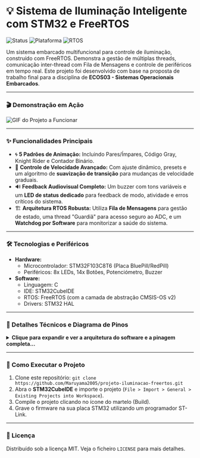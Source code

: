 # 💡 Sistema de Iluminação Inteligente com STM32 e FreeRTOS

![Status](https://img.shields.io/badge/status-concluído-brightgreen)
![Plataforma](https://img.shields.io/badge/plataforma-STM32F103-blue)
![RTOS](https://img.shields.io/badge/RTOS-FreeRTOS%20(CMSIS--OS)-orange)

Um sistema embarcado multifuncional para controle de iluminação, construído com FreeRTOS. Demonstra a gestão de múltiplas threads, comunicação inter-thread com Fila de Mensagens e controle de periféricos em tempo real. Este projeto foi desenvolvido com base na proposta de trabalho final para a disciplina de **ECOS03 - Sistemas Operacionais Embarcados**.

---

### 🎬 Demonstração em Ação

![GIF do Projeto a Funcionar](ProjetoSOE2025-ezgif.com-optimize.gif)

---

### ✨ Funcionalidades Principais

* 🌀 **5 Padrões de Animação:** Incluindo Pares/Ímpares, Código Gray, Knight Rider e Contador Binário.
* 🚀 **Controle de Velocidade Avançado:** Com ajuste dinâmico, presets e um algoritmo de **suavização de transição** para mudanças de velocidade graduais.
* 🔊 **Feedback Audiovisual Completo:** Um buzzer com tons variáveis e um **LED de status dedicado** para feedback de modo, atividade e erros críticos do sistema.
* 🏗️ **Arquitetura RTOS Robusta:** Utiliza **Fila de Mensagens** para gestão de estado, uma thread "Guardiã" para acesso seguro ao ADC, e um **Watchdog por Software** para monitorizar a saúde do sistema.

---

### 🛠️ Tecnologias e Periféricos

* **Hardware:**
    * Microcontrolador: STM32F103C8T6 (Placa BluePill/RedPill)
    * Periféricos: 8x LEDs, 14x Botões, Potenciómetro, Buzzer
* **Software:**
    * Linguagem: C
    * IDE: STM32CubeIDE
    * RTOS: FreeRTOS (com a camada de abstração CMSIS-OS v2)
    * Drivers: STM32 HAL

---

### 📂 Detalhes Técnicos e Diagrama de Pinos

<details>
<summary><strong>Clique para expandir e ver a arquitetura do software e a pinagem completa...</strong></summary>

### Arquitetura de Software
O sistema foi construído seguindo práticas de design robustas para sistemas de tempo real:
* **Fila de Mensagens:** As threads de input (`ThreadControleBot`, `ThreadPollingBotoes`) não modificam o estado diretamente. Elas produzem "eventos" e os enviam para uma fila central.
* **Gestor de Estado:** Uma única thread (`ThreadGestoraDeEstado`) consome os eventos da fila e é a única responsável por alterar as variáveis de estado globais, prevenindo condições de corrida.
* **Thread Guardiã:** A `ThreadADCReader`, com alta prioridade, é a única thread que acessa ao hardware do ADC, lendo o valor do potenciómetro continuamente e disponibilizando-o de forma segura para o resto do sistema.
* **Sincronização:** Mutexes (`g_FuncMutexHandle`) são usados pelas threads "leitoras" para garantir que acedem a um estado consistente.
* **Modularidade:** Cada funcionalidade principal (animações, suavização, watchdog, status) é encapsulada na sua própria thread, facilitando a manutenção e expansão.

### Pinagem do Hardware
A tabela abaixo detalha a ligação física dos periféricos aos pinos do microcontrolador.

| Periférico | Pino Físico | Definição no Código |
| :--- | :--- | :--- |
| **LED 1** | PA0 | `LED_1_Pin` |
| **LED 2** | PA1 | `LED_2_Pin` |
| **LED 3** | PA2 | `LED_3_Pin` |
| **LED 4** | PA15 | `LED_4_Pin` |
| **LED 5** | PA8 | `LED_5_Pin` |
| **LED 6** | PA6 | `LED_6_Pin` |
| **LED 7** | PA5 | `LED_7_Pin` |
| **LED 8 (Status)** | PA11 | `LED_8_Pin` |
| **Potenciómetro** | PB1 | `POT_Pin` |
| **Buzzer** | PB0 | `BUZZ_Pin` (TIM1_CH2N) |
| **Botão C** | PB5 | `BOT_C_Pin` |
| **Botão D** | PB4 | `BOT_D_Pin` |
| **Botão E** | PB3 | `BOT_E_Pin` |
| **Botão F** | PA3 | `BOT_F_Pin` |
| **Botão G** | PA4 | `BOT_G_Pin` |
| **Botão H** | PB8 | `BOT_H_Pin` |
| **Botão Y** | PB15 | `BOT_Y_Pin` |
| **Botão A** | PB13 | `BOT_A_Pin` |
| **Botão X** | PB14 | `BOT_X_Pin` |
| **Botão B** | PB12 | `BOT_B_Pin` |
| **Botão L** | PC15 | `BOT_L_Pin` |
| **Botão M** | PC14 | `BOT_M_Pin` |
| **Botão N** | PC13 | `BOT_N_Pin` |

</details>

---

### 🚀 Como Executar o Projeto

1.  Clone este repositório: `git clone https://github.com/Maruyama2005/projeto-iluminacao-freertos.git`
2.  Abra o **STM32CubeIDE** e importe o projeto (`File > Import > General > Existing Projects into Workspace`).
3.  Compile o projeto clicando no ícone do martelo (Build).
4.  Grave o firmware na sua placa STM32 utilizando um programador ST-Link.

---

### 📄 Licença

Distribuído sob a licença MIT. Veja o ficheiro `LICENSE` para mais detalhes.
